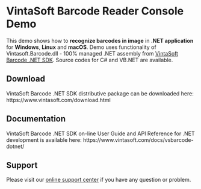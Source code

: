 <h1>VintaSoft Barcode Reader Console Demo</h1>

This demo shows how to <strong>recognize barcodes in image</strong> in <strong>.NET application</strong> for <strong>Windows</strong>, <strong>Linux</strong> and <strong>macOS</strong>. Demo uses functionality of Vintasoft.Barcode.dll - 100% managed .NET assembly from <a href="https://www.vintasoft.com/vsbarcode-dotnet-index.html">VintaSoft Barcode .NET SDK</a>. Source codes for C# and VB.NET are available.


<h2>Download</h2>
VintaSoft Barcode .NET SDK distributive package can be downloaded here: https://www.vintasoft.com/download.html


<h2>Documentation</h2>
VintaSoft Barcode .NET SDK on-line User Guide and API Reference for .NET development is available here: https://www.vintasoft.com/docs/vsbarcode-dotnet/


<h2>Support</h2>
Please visit our <a href="https://www.vintasoft.com/support/">online support center</a> if you have any question or problem.
